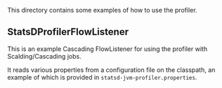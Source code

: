 This directory contains some examples of how to use the profiler.

## StatsDProfilerFlowListener

This is an example Cascading FlowListener for using the profiler with Scalding/Cascading jobs.

It reads various properties from a configuration file on the classpath, an example of which is provided in `statsd-jvm-profiler.properties`.